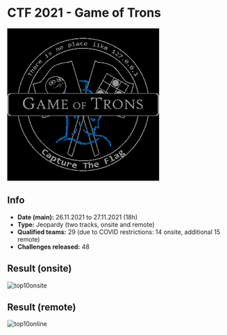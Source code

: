 # CTF 2021 - Game of Trons

![logo](img/logo.png)

## Info
- **Date (main):** 26.11.2021 to 27.11.2021 (18h)
- **Type:** Jeopardy (two tracks, onsite and remote)
- **Qualified teams:** 29 (due to COVID restrictions: 14 onsite, additional 15 remote)
- **Challenges released:** 48

## Result (onsite)
![top10onsite](img/resultonsite.png)

## Result (remote)
![top10online](img/resultonline.png)

